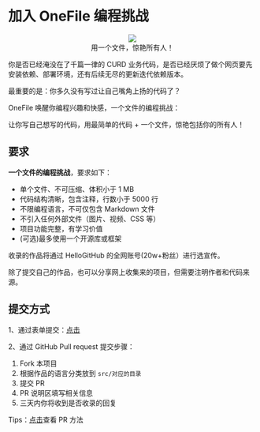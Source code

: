 # 加入 OneFile 编程挑战

<p align="center">
  <img src="https://cdn.jsdelivr.net/gh/521xueweihan/img_logo@main/logo/onefile.png"/>
  <br>用一个文件，惊艳所有人！
</p>

你是否已经淹没在了千篇一律的 CURD 业务代码，是否已经厌烦了做个网页要先安装依赖、部署环境，还有后续无尽的更新迭代依赖版本。

最重要的是：你多久没有写过让自己嘴角上扬的代码了？

OneFile 唤醒你编程兴趣和快感，一个文件的编程挑战：

让你写自己想写的代码，用最简单的代码 + 一个文件，惊艳包括你的所有人！

## 要求

**一个文件的编程挑战**，要求如下：
- 单个文件、不可压缩、体积小于 1 MB
- 代码结构清晰，包含注释，行数小于 5000 行
- 不限编程语言，不可仅包含 Markdown 文件
- 不引入任何外部文件（图片、视频、CSS 等）
- 项目功能完整，有学习价值
- (可选)最多使用一个开源库或框架

收录的作品将通过 HelloGitHub 的全网账号(20w+粉丝）进行选宣传。

除了提交自己的作品，也可以分享网上收集来的项目，但需要注明作者和代码来源。

## 提交方式

1、通过表单提交：[点击](https://hellogithub.yuque.com/forms/share/4f0bf06b-2991-4f7e-a860-5b76337b7b5b)


2、通过 GitHub Pull request 提交步骤：

1. Fork 本项目
2. 根据作品的语言分类放到 `src/对应的目录`
3. 提交 PR
4. PR 说明区填写相关信息
5. 三天内你将收到是否收录的回复

Tips：[点击](https://docs.github.com/cn/pull-requests/collaborating-with-pull-requests/proposing-changes-to-your-work-with-pull-requests/creating-a-pull-request-from-a-fork)查看 PR 方法


